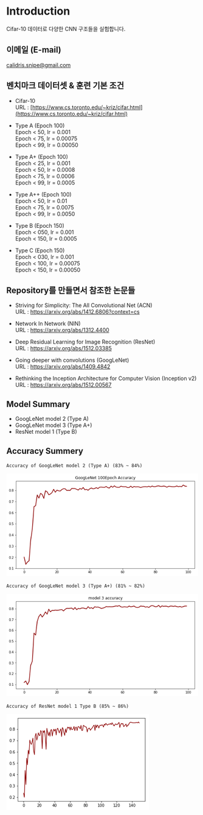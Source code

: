 # Introduction  
Cifar-10 데이터로 다양한 CNN 구조들을 실험합니다.  
  
## 이메일 (E-mail)  
calidris.snipe@gmail.com  
  
## 벤치마크 데이터셋 & 훈련 기본 조건
* Cifar-10  
URL : [https://www.cs.toronto.edu/~kriz/cifar.html](https://www.cs.toronto.edu/~kriz/cifar.html) 
  
* Type A (Epoch 100)  
Epoch < 50, lr = 0.001  
Epoch < 75, lr = 0.00075  
Epoch < 99, lr = 0.00050  
  
* Type A+ (Epoch 100)  
Epoch < 25, lr = 0.001  
Epoch < 50, lr = 0.0008  
Epoch < 75, lr = 0.0006  
Epoch < 99, lr = 0.0005  
  
* Type A++ (Epoch 100)  
Epoch < 50, lr = 0.01  
Epoch < 75, lr = 0.0075  
Epoch < 99, lr = 0.0050  
  
* Type B (Epoch 150)  
Epoch < 050, lr = 0.001  
Epoch < 150, lr = 0.0005  
  
* Type C (Epoch 150)  
Epoch < 030, lr = 0.001  
Epoch < 100, lr = 0.00075  
Epoch < 150, lr = 0.00050   
  
## Repository를 만들면서 참조한 논문들  
* Striving for Simplicity: The All Convolutional Net (ACN)  
  URL : https://arxiv.org/abs/1412.6806?context=cs  
  
* Network In Network (NIN)  
  URL : https://arxiv.org/abs/1312.4400  
  
* Deep Residual Learning for Image Recognition (ResNet)  
  URL : https://arxiv.org/abs/1512.03385  
  
* Going deeper with convolutions (GoogLeNet)  
  URL : https://arxiv.org/abs/1409.4842  

* Rethinking the Inception Architecture for Computer Vision (Inception v2)  
  URL : https://arxiv.org/abs/1512.00567  
  
## Model Summary 
* GoogLeNet model 2 (Type A)  
* GoogLeNet model 3 (Type A+)  
* ResNet model 1 (Type B)  

  
## Accuracy Summery  
    Accuracy of GoogLeNet model 2 (Type A) (83% ~ 84%)  
![GoogLeNet Type A](https://github.com/Doyosae/CNN_Models/blob/master/GoogLe%20Network/GoogLeNet%20model%202/accuracy/model%202.png)  
  
    Accuracy of GoogLeNet model 3 (Type A+) (81% ~ 82%)  
![GoogLeNet Type A+](https://github.com/Doyosae/CNN_Models/blob/master/GoogLe%20Network/GoogLeNet%20modle%203/accuracy/model%203.png)  
  
    Accuracy of ResNet model 1 Type B (85% ~ 86%)  
![ResNet Type B](https://github.com/Doyosae/CNN_Models/blob/master/Residual%20Network/Accuracy/model%201.png)   
